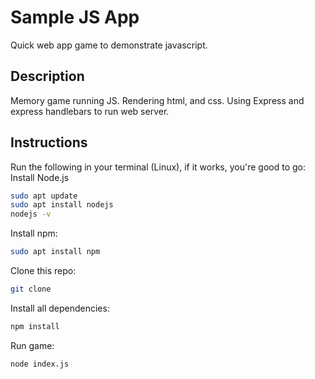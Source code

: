 # Sample JS App
Quick web app game to demonstrate javascript.

## Description

Memory game running JS. Rendering html, and css. Using Express and express handlebars to run web server.

## Instructions

Run the following in your terminal (Linux), if it works, you're good to go:
Install Node.js
```bash
sudo apt update
sudo apt install nodejs
nodejs -v
```

Install npm:
```bash
sudo apt install npm
```

Clone this repo:
```bash
git clone 
```

Install all dependencies:
```bash
npm install
```

Run game:
```bash
node index.js
```
